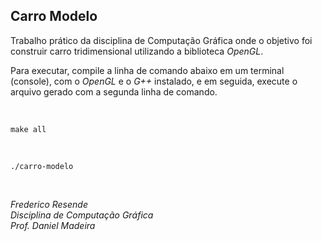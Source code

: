 ## Carro Modelo

Trabalho prático da disciplina de Computação Gráfica onde o objetivo foi construir carro tridimensional utilizando a biblioteca *OpenGL*.

Para executar, compile a linha de comando abaixo em um terminal (console), com o *OpenGL* e o *G++* instalado, e em seguida, execute o arquivo gerado com a segunda linha de comando.

<br>

```
make all
```

<br>

```
./carro-modelo
```

<br>

*Frederico Resende*<br/>
*Disciplina de Computação Gráfica*<br/>
*Prof. Daniel Madeira*
